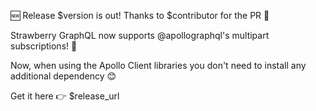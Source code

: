 🆕 Release $version is out! Thanks to $contributor for the PR 👏

Strawberry GraphQL now supports @apollographql's multipart subscriptions! 🎉

Now, when using the Apollo Client libraries you don't need to install any additional dependency 😊

Get it here 👉 $release_url
